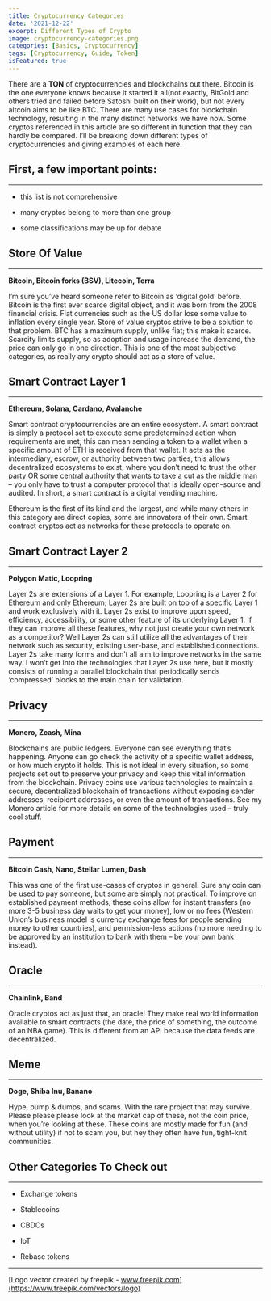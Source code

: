 ```yaml
---
title: Cryptocurrency Categories
date: '2021-12-22'
excerpt: Different Types of Crypto
image: cryptocurrency-categories.png
categories: [Basics, Cryptocurrency]
tags: [Cryptocurrency, Guide, Token]
isFeatured: true
---
```


There are a **TON** of cryptocurrencies and blockchains out there. Bitcoin is the one everyone knows because it started it all(not exactly, BitGold and others tried and failed before Satoshi built on their work), but not every altcoin aims to be like BTC. There are many use cases for blockchain technology, resulting in the many distinct networks we have now. Some cryptos referenced in this article are so different in function that they can hardly be compared. I’ll be breaking down different types of cryptocurrencies and giving examples of each here.

## First, a few important points:

---

- this list is not comprehensive

- many cryptos belong to more than one group

- some classifications may be up for debate

## Store Of Value

---

**Bitcoin, Bitcoin forks (BSV), Litecoin, Terra**

I’m sure you’ve heard someone refer to Bitcoin as ‘digital gold’ before. Bitcoin is the first ever scarce digital object, and it was born from the 2008 financial crisis. Fiat currencies such as the US dollar lose some value to inflation every single year. Store of value cryptos strive to be a solution to that problem. BTC has a maximum supply, unlike fiat; this make it scarce. Scarcity limits supply, so as adoption and usage increase the demand, the price can only go in one direction. This is one of the most subjective categories, as really any crypto should act as a store of value.

## Smart Contract Layer 1

---

**Ethereum, Solana, Cardano, Avalanche**

Smart contract cryptocurrencies are an entire ecosystem. A smart contract is simply a protocol set to execute some predetermined action when requirements are met; this can mean sending a token to a wallet when a specific amount of ETH is received from that wallet. It acts as the intermediary, escrow, or authority between two parties; this allows decentralized ecosystems to exist, where you don’t need to trust the other party OR some central authority that wants to take a cut as the middle man – you only have to trust a computer protocol that is ideally open-source and audited. In short, a smart contract is a digital vending machine.

Ethereum is the first of its kind and the largest, and while many others in this category are direct copies, some are innovators of their own. Smart contract cryptos act as networks for these protocols to operate on.

## Smart Contract Layer 2

---

**Polygon Matic, Loopring**

Layer 2s are extensions of a Layer 1. For example, Loopring is a Layer 2 for Ethereum and only Ethereum; Layer 2s are built on top of a specific Layer 1 and work exclusively with it. Layer 2s exist to improve upon speed, efficiency, accessibility, or some other feature of its underlying Layer 1. If they can improve all these features, why not just create your own network as a competitor? Well Layer 2s can still utilize all the advantages of their network such as security, existing user-base, and established connections. Layer 2s take many forms and don’t all aim to improve networks in the same way. I won’t get into the technologies that Layer 2s use here, but it mostly consists of running a parallel blockchain that periodically sends ‘compressed’ blocks to the main chain for validation.

## Privacy

---

**Monero, Zcash, Mina**

Blockchains are public ledgers. Everyone can see everything that’s happening. Anyone can go check the activity of a specific wallet address, or how much crypto it holds. This is not ideal in every situation, so some projects set out to preserve your privacy and keep this vital information from the blockchain. Privacy coins use various technologies to maintain a secure, decentralized blockchain of transactions without exposing sender addresses, recipient addresses, or even the amount of transactions. See my Monero article for more details on some of the technologies used – truly cool stuff.

## Payment

---

**Bitcoin Cash, Nano, Stellar Lumen, Dash**

This was one of the first use-cases of cryptos in general. Sure any coin can be used to pay someone, but some are simply not practical. To improve on established payment methods, these coins allow for instant transfers (no more 3-5 business day waits to get your money), low or no fees (Western Union’s business model is currency exchange fees for people sending money to other countries), and permission-less actions (no more needing to be approved by an institution to bank with them – be your own bank instead).

## Oracle

---

**Chainlink, Band**

Oracle cryptos act as just that, an oracle! They make real world information available to smart contracts (the date, the price of something, the outcome of an NBA game). This is different from an API because the data feeds are decentralized.

## Meme

---

**Doge, Shiba Inu, Banano**

Hype, pump & dumps, and scams. With the rare project that may survive. Please please please look at the market cap of these, not the coin price, when you’re looking at these. These coins are mostly made for fun (and without utility) if not to scam you, but hey they often have fun, tight-knit communities.

## Other Categories To Check out

---

- Exchange tokens

- Stablecoins

- CBDCs

- IoT

- Rebase tokens

---

[Logo vector created by freepik - www.freepik.com](https://www.freepik.com/vectors/logo)
